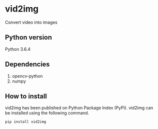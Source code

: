 # vid2img
Convert video into images

## Python version
Python 3.6.4

## Dependencies
  1. opencv-python
  2. numpy

## How to install
vid2img has been published on Python Package Index (PyPi). vid2img can be installed using the following command.
```
pip install vid2img
```
